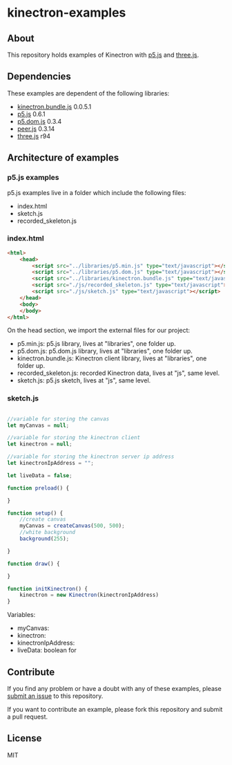 # kinectron-examples

## About

This repository holds examples of Kinectron with [p5.js](https://p5js.org/) and [three.js](https://threejs.org/).

## Dependencies

These examples are dependent of the following libraries:

* [kinectron.bundle.js](https://github.com/kinectron/kinectron) 0.0.5.1
* [p5.js](https://github.com/processing/p5.js) 0.6.1
* [p5.dom.js](https://github.com/processing/p5.js) 0.3.4
* [peer.js](https://github.com/peers/peerjs) 0.3.14
* [three.js](https://github.com/mrdoob/three.js/) r94

## Architecture of examples

### p5.js examples

p5.js examples live in a folder which include the following files:

* index.html
* sketch.js
* recorded_skeleton.js

### index.html

```html
<html>
    <head>
        <script src="../libraries/p5.min.js" type="text/javascript"></script>
        <script src="../libraries/p5.dom.js" type="text/javascript"></script>
        <script src="../libraries/kinectron.bundle.js" type="text/javascript"></script>
        <script src="./js/recorded_skeleton.js" type="text/javascript"></script>
        <script src="./js/sketch.js" type="text/javascript"></script>
    </head>
    <body>
    </body>
</html>
```

On the head section, we import the external files for our project:
* p5.min.js: p5.js library, lives at "libraries", one folder up.
* p5.dom.js: p5.dom.js library, lives at "libraries", one folder up.
* kinectron.bundle.js: Kinectron client library, lives at "libraries", one folder up.
* recorded_skeleton.js: recorded Kinectron data, lives at "js", same level.
* sketch.js: p5.js sketch, lives at "js", same level.

### sketch.js

```javascript

//variable for storing the canvas
let myCanvas = null;

//variable for storing the kinectron client
let kinectron = null;

//variable for storing the kinectron server ip address
let kinectronIpAddress = "";

let liveData = false;

function preload() {

}

function setup() {
    //create canvas
    myCanvas = createCanvas(500, 500);
    //white background
    background(255);

}

function draw() {

}

function initKinectron() {
    kinectron = new Kinectron(kinectronIpAddress)
}

```

Variables:
* myCanvas:
* kinectron:
* kinectronIpAddress:
* liveData: boolean for










## Contribute

If you find any problem or have a doubt with any of these examples, please [submit an issue](https://github.com/kinectron/kinectron-examples/issues/new) to this repository.

If you want to contribute an example, please fork this repository and submit a pull request.

## License

MIT
